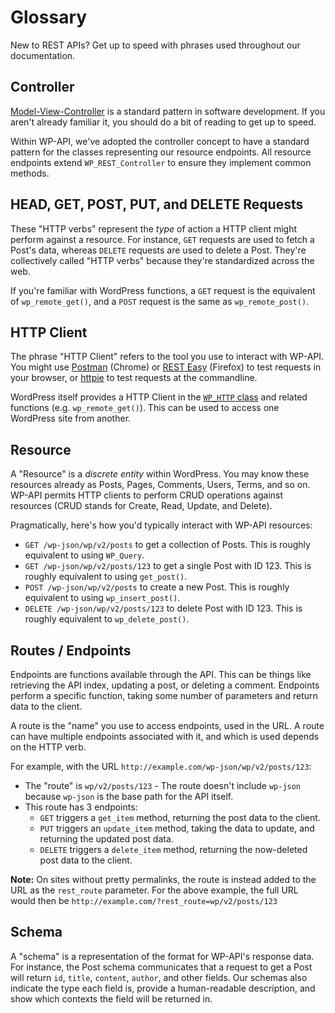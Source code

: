 # Glossary

New to REST APIs? Get up to speed with phrases used throughout our documentation.


<h2 id="controller">Controller</h2>

[Model-View-Controller](http://en.wikipedia.org/wiki/Model-view-controller) is a standard pattern in software development. If you aren't already familiar it, you should do a bit of reading to get up to speed.

Within WP-API, we've adopted the controller concept to have a standard pattern for the classes representing our resource endpoints. All resource endpoints extend `WP_REST_Controller` to ensure they implement common methods.


<h2 id="head-get-post-put-and-delete-requests">HEAD, GET, POST, PUT, and DELETE Requests</h2>

These "HTTP verbs" represent the *type* of action a HTTP client might perform against a resource. For instance, `GET` requests are used to fetch a Post's data, whereas `DELETE` requests are used to delete a Post. They're collectively called "HTTP verbs" because they're standardized across the web.

If you're familiar with WordPress functions, a `GET` request is the equivalent of `wp_remote_get()`, and a `POST` request is the same as `wp_remote_post()`.


<h2 id="http-client">HTTP Client</h2>

The phrase "HTTP Client" refers to the tool you use to interact with WP-API. You might use [Postman](https://chrome.google.com/webstore/detail/postman-rest-client/fdmmgilgnpjigdojojpjoooidkmcomcm?hl=en) (Chrome) or [REST Easy](https://github.com/nathan-osman/REST-Easy) (Firefox) to test requests in your browser, or [httpie](https://github.com/jakubroztocil/httpie) to test requests at the commandline.

WordPress itself provides a HTTP Client in the [`WP_HTTP` class](https://codex.wordpress.org/HTTP_API) and related functions (e.g. `wp_remote_get()`). This can be used to access one WordPress site from another.


<h2 id="resource">Resource</h2>

A "Resource" is a *discrete entity* within WordPress. You may know these resources already as Posts, Pages, Comments, Users, Terms, and so on. WP-API permits HTTP clients to perform CRUD operations against resources (CRUD stands for Create, Read, Update, and Delete).

Pragmatically, here's how you'd typically interact with WP-API resources:

* `GET /wp-json/wp/v2/posts` to get a collection of Posts. This is roughly equivalent to using `WP_Query`.
* `GET /wp-json/wp/v2/posts/123` to get a single Post with ID 123. This is roughly equivalent to using `get_post()`.
* `POST /wp-json/wp/v2/posts` to create a new Post. This is roughly equivalent to using `wp_insert_post()`.
* `DELETE /wp-json/wp/v2/posts/123` to delete Post with ID 123. This is roughly equivalent to `wp_delete_post()`.


<h2 id="routes--endpoints">Routes / Endpoints</h2>

Endpoints are functions available through the API. This can be things like retrieving the API index, updating a post, or deleting a comment. Endpoints perform a specific function, taking some number of parameters and return data to the client.

A route is the "name" you use to access endpoints, used in the URL. A route can have multiple endpoints associated with it, and which is used depends on the HTTP verb.

For example, with the URL `http://example.com/wp-json/wp/v2/posts/123`:

* The "route" is `wp/v2/posts/123` - The route doesn't include `wp-json` because `wp-json` is the base path for the API itself.
* This route has 3 endpoints:
  * `GET` triggers a `get_item` method, returning the post data to the client.
  * `PUT` triggers an `update_item` method, taking the data to update, and returning the updated post data.
  * `DELETE` triggers a `delete_item` method, returning the now-deleted post data to the client.

**Note:** On sites without pretty permalinks, the route is instead added to the URL as the `rest_route` parameter. For the above example, the full URL would then be `http://example.com/?rest_route=wp/v2/posts/123`


<h2 id="schema">Schema</h2>

A "schema" is a representation of the format for WP-API's response data. For instance, the Post schema communicates that a request to get a Post will return `id`, `title`, `content`, `author`, and other fields. Our schemas also indicate the type each field is, provide a human-readable description, and show which contexts the field will be returned in.
